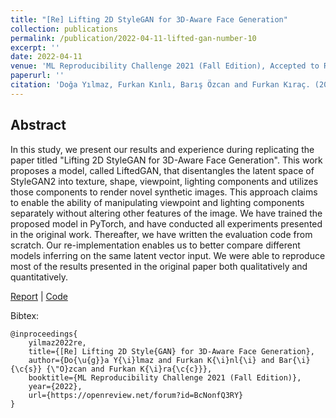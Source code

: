 ```yaml
---
title: "[Re] Lifting 2D StyleGAN for 3D-Aware Face Generation"
collection: publications
permalink: /publication/2022-04-11-lifted-gan-number-10
excerpt: ''
date: 2022-04-11
venue: 'ML Reproducibility Challenge 2021 (Fall Edition), Accepted to ReScience Journal Publication'
paperurl: ''
citation: 'Doğa Yılmaz, Furkan Kınlı, Barış Özcan and Furkan Kıraç. (2022). [Re] Lifting 2D StyleGAN for 3D-Aware Face Generation. ML Reproducibility Challenge 2021 (Fall Edition). https://openreview.net/forum?id=BcNonfQ3RY'
---
```


## Abstract
In this study, we present our results and experience during replicating the paper titled "Lifting 2D StyleGAN for 3D-Aware Face Generation". This work proposes a model, called LiftedGAN, that disentangles the latent space of StyleGAN2 into texture, shape, viewpoint, lighting components and utilizes those components to render novel synthetic images. This approach claims to enable the ability of manipulating viewpoint and lighting components separately without altering other features of the image. We have trained the proposed model in PyTorch, and have conducted all experiments presented in the original work. Thereafter, we have written the evaluation code from scratch. Our re-implementation enables us to better compare different models inferring on the same latent vector input. We were able to reproduce most of the results presented in the original paper both qualitatively and quantitatively.

[Report][ml-reprod-report] |
[Code](https://github.com/yilmazdoga/lifting-2d-stylegan-for-3d-aware-face-generation)


Bibtex:
```
@inproceedings{
    yilmaz2022re,
    title={[Re] Lifting 2D Style{GAN} for 3D-Aware Face Generation},
    author={Do{\u{g}}a Y{\i}lmaz and Furkan K{\i}nl{\i} and Bar{\i}{\c{s}} {\"O}zcan and Furkan K{\i}ra{\c{c}}},
    booktitle={ML Reproducibility Challenge 2021 (Fall Edition)},
    year={2022},
    url={https://openreview.net/forum?id=BcNonfQ3RY}
}
```

[ml-reprod-report]: https://openreview.net/pdf?id=BcNonfQ3RY